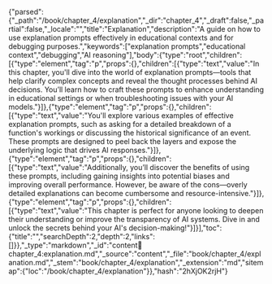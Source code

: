 {"parsed":{"_path":"/book/chapter_4/explanation","_dir":"chapter_4","_draft":false,"_partial":false,"_locale":"","title":"Explanation","description":"A guide on how to use explanation prompts effectively in educational contexts and for debugging purposes.","keywords":["explanation prompts","educational context","debugging","AI reasoning"],"body":{"type":"root","children":[{"type":"element","tag":"p","props":{},"children":[{"type":"text","value":"In this chapter, you'll dive into the world of explanation prompts—tools that help clarify complex concepts and reveal the thought processes behind AI decisions. You’ll learn how to craft these prompts to enhance understanding in educational settings or when troubleshooting issues with your AI models."}]},{"type":"element","tag":"p","props":{},"children":[{"type":"text","value":"You'll explore various examples of effective explanation prompts, such as asking for a detailed breakdown of a function's workings or discussing the historical significance of an event. These prompts are designed to peel back the layers and expose the underlying logic that drives AI responses."}]},{"type":"element","tag":"p","props":{},"children":[{"type":"text","value":"Additionally, you’ll discover the benefits of using these prompts, including gaining insights into potential biases and improving overall performance. However, be aware of the cons—overly detailed explanations can become cumbersome and resource-intensive."}]},{"type":"element","tag":"p","props":{},"children":[{"type":"text","value":"This chapter is perfect for anyone looking to deepen their understanding or improve the transparency of AI systems. Dive in and unlock the secrets behind your AI's decision-making!"}]}],"toc":{"title":"","searchDepth":2,"depth":2,"links":[]}},"_type":"markdown","_id":"content:book:chapter_4:explanation.md","_source":"content","_file":"book/chapter_4/explanation.md","_stem":"book/chapter_4/explanation","_extension":"md","sitemap":{"loc":"/book/chapter_4/explanation"}},"hash":"2hXjOK2rjH"}